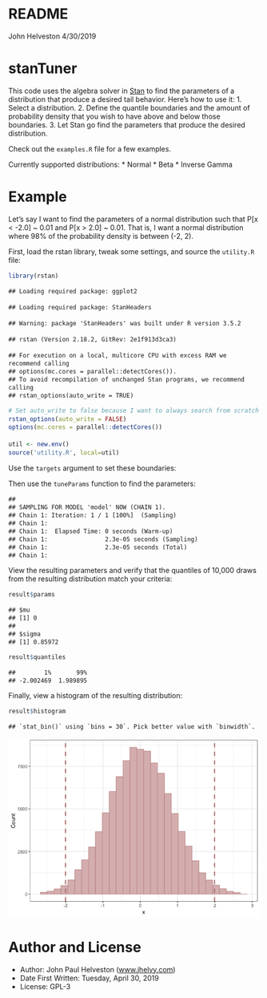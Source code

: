 README
================
John Helveston
4/30/2019

# stanTuner

This code uses the algebra solver in [Stan](https://mc-stan.org/) to
find the parameters of a distribution that produce a desired tail
behavior. Here’s how to use it: 1. Select a distribution. 2. Define the
quantile boundaries and the amount of probability density that you wish
to have above and below those boundaries. 3. Let Stan go find the
parameters that produce the desired distribution.

Check out the `examples.R` file for a few examples.

Currently supported distributions: \* Normal \* Beta \* Inverse Gamma

# Example

Let’s say I want to find the parameters of a normal distribution such
that P\[x \< -2.0\] ~ 0.01 and P\[x \> 2.0\] ~ 0.01. That is, I want a
normal distribution where 98% of the probability density is between (-2,
2).

First, load the rstan library, tweak some settings, and source the
`utility.R`
    file:

``` r
library(rstan)
```

    ## Loading required package: ggplot2

    ## Loading required package: StanHeaders

    ## Warning: package 'StanHeaders' was built under R version 3.5.2

    ## rstan (Version 2.18.2, GitRev: 2e1f913d3ca3)

    ## For execution on a local, multicore CPU with excess RAM we recommend calling
    ## options(mc.cores = parallel::detectCores()).
    ## To avoid recompilation of unchanged Stan programs, we recommend calling
    ## rstan_options(auto_write = TRUE)

``` r
# Set auto_write to false because I want to always search from scratch
rstan_options(auto_write = FALSE)
options(mc.cores = parallel::detectCores())

util <- new.env()
source('utility.R', local=util)
```

Use the `targets` argument to set these boundaries:

Then use the `tuneParams` function to find the parameters:

    ## 
    ## SAMPLING FOR MODEL 'model' NOW (CHAIN 1).
    ## Chain 1: Iteration: 1 / 1 [100%]  (Sampling)
    ## Chain 1: 
    ## Chain 1:  Elapsed Time: 0 seconds (Warm-up)
    ## Chain 1:                2.3e-05 seconds (Sampling)
    ## Chain 1:                2.3e-05 seconds (Total)
    ## Chain 1:

View the resulting parameters and verify that the quantiles of 10,000
draws from the resulting distribution match your criteria:

``` r
result$params
```

    ## $mu
    ## [1] 0
    ## 
    ## $sigma
    ## [1] 0.85972

``` r
result$quantiles
```

    ##        1%       99% 
    ## -2.002469  1.989895

Finally, view a histogram of the resulting
    distribution:

``` r
result$histogram
```

    ## `stat_bin()` using `bins = 30`. Pick better value with `binwidth`.

![](README_files/figure-gfm/unnamed-chunk-5-1.png)<!-- -->

# Author and License

  - Author: John Paul Helveston (www.jhelvy.com)
  - Date First Written: Tuesday, April 30, 2019
  - License: GPL-3
